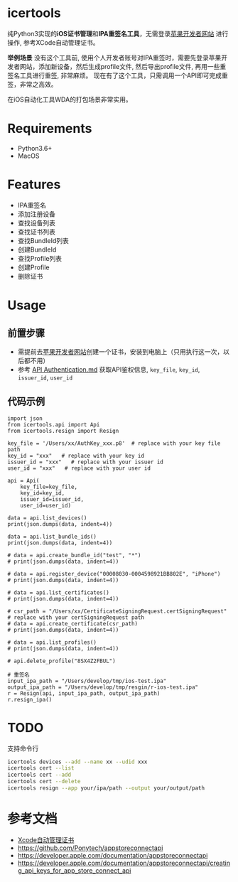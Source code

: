 # icertools

纯Python3实现的**iOS证书管理**和**IPA重签名工具**，无需登录[苹果开发者网站](https://developer.apple.com/account/resources/devices/list) 进行操作, 参考XCode自动管理证书。

**举例场景**
没有这个工具前, 使用个人开发者账号对IPA重签时，需要先登录苹果开发者网站，添加新设备，然后生成profile文件, 然后导出profile文件, 再用一些重签名工具进行重签, 非常麻烦。 现在有了这个工具，只需调用一个API即可完成重签，非常之高效。

在iOS自动化工具WDA的打包场景非常实用。


# Requirements

- Python3.6+
- MacOS


# Features

- IPA重签名
- 添加注册设备
- 查找设备列表
- 查找证书列表
- 查找BundleId列表
- 创建BundleId
- 查找Profile列表
- 创建Profile
- 删除证书


# Usage
## 前置步骤
- 需提前去[苹果开发者网站](https://developer.apple.com/account/resources/devices/list)创建一个证书，安装到电脑上（只用执行这一次，以后都不用）
- 参考 [API Authentication.md](/docs/Authentication.md) 获取API鉴权信息, `key_file`, `key_id`, `issuer_id`, `user_id`

## 代码示例

```python3
import json
from icertools.api import Api
from icertools.resign import Resign

key_file = '/Users/xx/AuthKey_xxx.p8'  # replace with your key file path
key_id = "xxx"   # replace with your key id
issuer_id = "xxx"   # replace with your issuer id
user_id = "xxx"   # replace with your user id

api = Api(
    key_file=key_file,
    key_id=key_id,
    issuer_id=issuer_id,
    user_id=user_id)

data = api.list_devices()
print(json.dumps(data, indent=4))

data = api.list_bundle_ids()
print(json.dumps(data, indent=4))

# data = api.create_bundle_id("test", "*")
# print(json.dumps(data, indent=4))

# data = api.register_device("00008030-0004598921BB802E", "iPhone")
# print(json.dumps(data, indent=4))

# data = api.list_certificates()
# print(json.dumps(data, indent=4))

# csr_path = "/Users/xx/CertificateSigningRequest.certSigningRequest"    # replace with your certSigningRequest path
# data = api.create_certificate(csr_path)
# print(json.dumps(data, indent=4))

# data = api.list_profiles()
# print(json.dumps(data, indent=4))

# api.delete_profile("8SX4Z2FBUL")

# 重签名
input_ipa_path = "/Users/develop/tmp/ios-test.ipa"
output_ipa_path = "/Users/develop/tmp/resgin/r-ios-test.ipa"
r = Resign(api, input_ipa_path, output_ipa_path)
r.resign_ipa()
```


# TODO
支持命令行
```bash
icertools devices --add --name xx --udid xxx
icertools cert --list
icertools cert --add
icertools cert --delete
icertools resign --app your/ipa/path --output your/output/path
```

# 参考文档
- [Xcode自动管理证书](https://www.jianshu.com/p/035ae1f1e563)
- https://github.com/Ponytech/appstoreconnectapi
- https://developer.apple.com/documentation/appstoreconnectapi
- https://developer.apple.com/documentation/appstoreconnectapi/creating_api_keys_for_app_store_connect_api